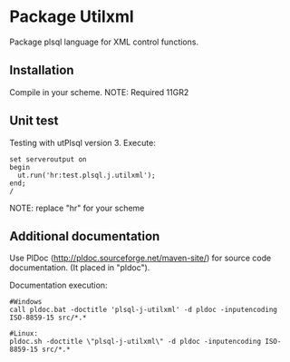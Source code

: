 # Package Utilxml

Package plsql language for XML control functions.

## Installation

Compile in your scheme.
NOTE: Required 11GR2

## Unit test
Testing with utPlsql version 3.
Execute:
```
set serveroutput on
begin
  ut.run('hr:test.plsql.j.utilxml');
end;
/
```
NOTE: replace "hr" for your scheme


## Additional documentation
Use PlDoc (http://pldoc.sourceforge.net/maven-site/) for source code documentation. (It placed in "pldoc").

Documentation execution:
```
#Windows
call pldoc.bat -doctitle 'plsql-j-utilxml' -d pldoc -inputencoding ISO-8859-15 src/*.*

#Linux:
pldoc.sh -doctitle \"plsql-j-utilxml\" -d pldoc -inputencoding ISO-8859-15 src/*.*
```
